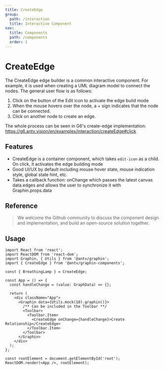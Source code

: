 ```yaml
---
title: CreateEdge
group:
  path: /interaction
  title: Interactive Component
nav:
  title: Components
  path: /components
  order: 1
---
```


# CreateEdge

The CreateEdge edge builder is a common interactive component. For example, it is used when creating a UML diagram model to connect the nodes. The general user flow is as follows:

1. Click on the button of the Edit icon to activate the edge build mode
2. When the mouse hovers over the node, a + sign indicates that the node can be connected.
3. Click on another node to create an edge.

The whole process can be seen in G6's create-edge implementation: https://g6.antv.vision/en/examples/interaction/createEdge#click

## Features

- CreateEdge is a container component, which takes `edit-icon` as a child. On click, it activates the edge building mode
- Good UI/UX by default including mouse hover state, mouse indication style, global state hint, etc.
- Takes a callback function: onChange which passes the latest canvas data.edges and allows the user to synchronize it with Graphin.props.data

## Reference

> We welcome the Github community to discuss the component design and implementation, and build an open-source solution together.

## Usage

```tsx | pure
import React from 'react';
import ReactDOM from 'react-dom';
import Graphin, { Utils } from '@antv/graphin';
import { CreateEdge } from '@antv/graphin-components';

const { BreathingLamp } = CreateEdge;

const App = () => {
  const handleChange = (value: GraphData) => {};

  return (
    <div className="App">
      <Graphin data={Utils.mock(10).graphin()}>
        /** Can be included in the Toolbar **/
        <Toolbar>
          <Toolbar.Item>
            <CreateEdge onChange={handleChange}>Create Relationship</CreateEdge>
          </Toolbar.Item>
        </Toolbar>
      </Graphin>
    </div>
  );
};

const rootElement = document.getElementById('root');
ReactDOM.render(<App />, rootElement);
```
